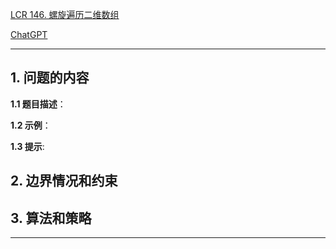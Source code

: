 [LCR 146. 螺旋遍历二维数组](https://leetcode.cn/problems/shun-shi-zhen-da-yin-ju-zhen-lcof)

[ChatGPT](https://chat.openai.com/g/g-GsMNEr76r-c-master)

---

## 1. 问题的内容
**1.1 题目描述**：

**1.2 示例**：

**1.3 提示**:

## 2. 边界情况和约束


## 3. 算法和策略

---
